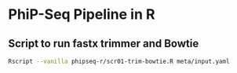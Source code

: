 # PhiP-Seq Pipeline in R


## Script to run fastx trimmer and Bowtie

```bash
Rscript --vanilla phipseq-r/scr01-trim-bowtie.R meta/input.yaml
```
